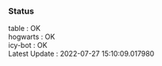 ### Status


table : OK  
hogwarts : OK  
icy-bot : OK  
Latest Update : 2022-07-27 15:10:09.017980
